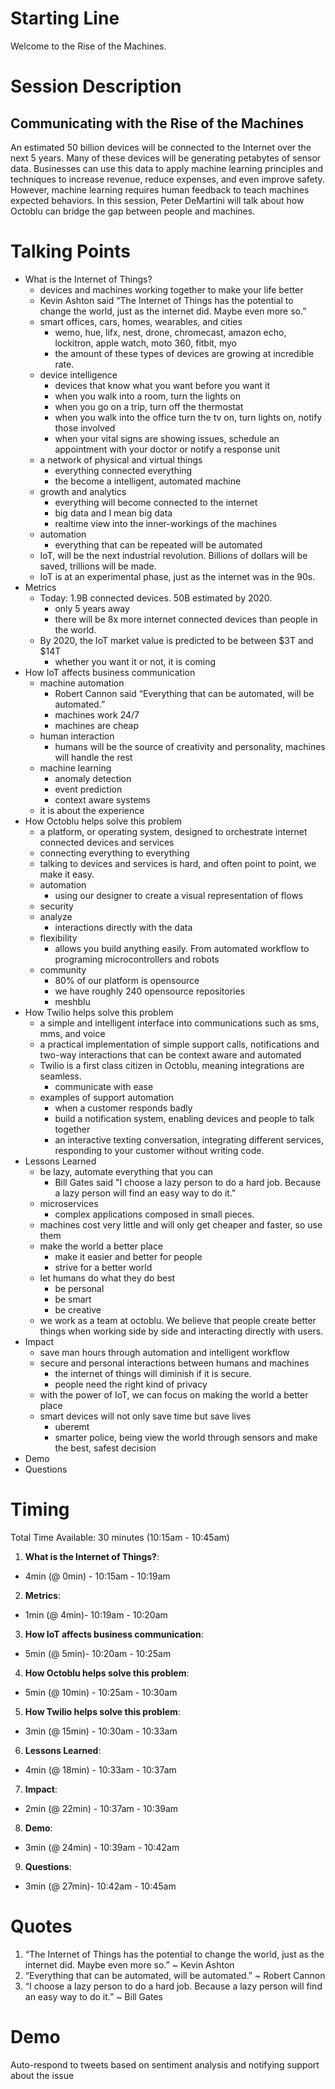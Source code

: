 # Starting Line

Welcome to the Rise of the Machines.

# Session Description

## Communicating with the Rise of the Machines

An estimated 50 billion devices will be connected to the Internet over the next 5 years. Many of these devices will be generating petabytes of sensor data.  Businesses can use this data to apply machine learning principles and techniques to increase revenue, reduce expenses, and even improve safety. However, machine learning requires human feedback to teach machines expected behaviors. In this session, Peter DeMartini will talk about how Octoblu can bridge the gap between people and machines.

# Talking Points

- What is the Internet of Things?
  - devices and machines working together to make your life better
  - Kevin Ashton said “The Internet of Things has the potential to change the world, just as the internet did. Maybe even more so.”
  - smart offices, cars, homes, wearables, and cities
    - wemo, hue, lifx, nest, drone, chromecast, amazon echo, lockitron, apple watch, moto 360, fitbit, myo
    - the amount of these types of devices are growing at incredible rate.
  - device intelligence
    - devices that know what you want before you want it
    - when you walk into a room, turn the lights on
    - when you go on a trip, turn off the thermostat
    - when you walk into the office turn the tv on, turn lights on, notify those involved
    - when your vital signs are showing issues, schedule an appointment with your doctor or notify a response unit
  - a network of physical and virtual things
    - everything connected everything
    - the become a intelligent, automated machine
  - growth and analytics
    - everything will become connected to the internet
    - big data and I mean big data
    - realtime view into the inner-workings of the machines
  - automation
    - everything that can be repeated will be automated
  - IoT, will be the next industrial revolution. Billions of dollars will be saved, trillions will be made.
  - IoT is at an experimental phase, just as the internet was in the 90s.
- Metrics
  - Today: 1.9B connected devices. 50B estimated by 2020.
    - only 5 years away
    - there will be 8x more internet connected devices than people in the world.
  - By 2020, the IoT market value is predicted to be between $3T and $14T
    - whether you want it or not, it is coming
- How IoT affects business communication
  - machine automation
    - Robert Cannon said “Everything that can be automated, will be automated.”
    - machines work 24/7
    - machines are cheap
  - human interaction
    - humans will be the source of creativity and personality, machines will handle the rest
  - machine learning
    - anomaly detection
    - event prediction
    - context aware systems
  - it is about the experience
- How Octoblu helps solve this problem
  - a platform, or operating system, designed to orchestrate internet connected devices and services
  - connecting everything to everything
  - talking to devices and services is hard, and often point to point, we make it easy.
  - automation
    - using our designer to create a visual representation of flows
  - security
  - analyze
    - interactions directly with the data
  - flexibility
    - allows you build anything easily. From automated workflow to programing microcontrollers and robots
  - community
    - 80% of our platform is opensource
    - we have roughly 240 opensource repositories
    - meshblu
- How Twilio helps solve this problem
  - a simple and intelligent interface into communications such as sms, mms, and voice
  - a practical implementation of simple support calls, notifications and two-way interactions that can be context aware and automated
  - Twilio is a first class citizen in Octoblu, meaning integrations are seamless.
    - communicate with ease
  - examples of support automation
    - when a customer responds badly
    - build a notification system, enabling devices and people to talk together
    - an interactive texting conversation, integrating different services, responding to your customer without writing code.
- Lessons Learned
  - be lazy, automate everything that you can
    - Bill Gates said "I choose a lazy person to do a hard job. Because a lazy person will find an easy way to do it."
  - microservices
    - complex applications composed in small pieces.
  - machines cost very little and will only get cheaper and faster, so use them
  - make the world a better place
    - make it easier and better for people
    - strive for a better world
  - let humans do what they do best
    - be personal
    - be smart
    - be creative
  - we work as a team at octoblu. We believe that people create better things when working side by side and interacting directly with users.
- Impact
  - save man hours through automation and intelligent workflow
  - secure and personal interactions between humans and machines
    - the internet of things will diminish if it is secure.
    - people need the right kind of privacy
  - with the power of IoT, we can focus on making the world a better place
  - smart devices will not only save time but save lives
    - uberemt
    - smarter police, being view the world through sensors and make the best, safest decision
- Demo
- Questions

# Timing

Total Time Available: 30 minutes (10:15am - 10:45am)

1. **What is the Internet of Things?**:
  - 4min (@ 0min) - 10:15am - 10:19am
2. **Metrics**:
  - 1min (@ 4min)- 10:19am - 10:20am
3. **How IoT affects business communication**:
  - 5min (@ 5min)- 10:20am - 10:25am
4. **How Octoblu helps solve this problem**:
  - 5min (@ 10min) - 10:25am - 10:30am
5. **How Twilio helps solve this problem**:
  - 3min (@ 15min) - 10:30am - 10:33am
6. **Lessons Learned**:
  - 4min (@ 18min) - 10:33am - 10:37am
7. **Impact**:
  - 2min (@ 22min) - 10:37am - 10:39am
8. **Demo**:
  - 3min (@ 24min) - 10:39am - 10:42am
9. **Questions**:
  - 3min (@ 27min)- 10:42am - 10:45am

# Quotes

1. “The Internet of Things has the potential to change the world, just as the internet did. Maybe even more so.” ~ Kevin Ashton
2. “Everything that can be automated, will be automated.” ~ Robert Cannon
3. “I choose a lazy person to do a hard job. Because a lazy person will find an easy way to do it.” ~ Bill Gates

# Demo

Auto-respond to tweets based on sentiment analysis and notifying support about the issue
